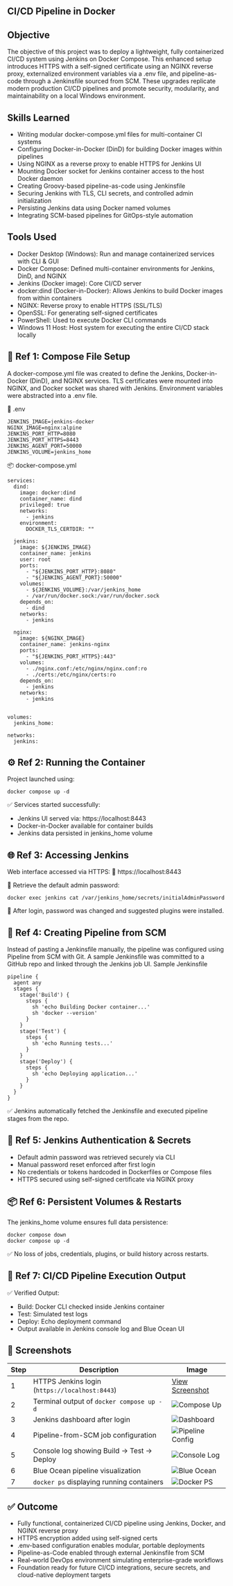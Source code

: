 ## CI/CD Pipeline in Docker

## Objective

The objective of this project was to deploy a lightweight, fully containerized CI/CD system using Jenkins on Docker Compose. This enhanced setup introduces HTTPS with a self-signed certificate using an NGINX reverse proxy, externalized environment variables via a .env file, and pipeline-as-code through a Jenkinsfile sourced from SCM. These upgrades replicate modern production CI/CD pipelines and promote security, modularity, and maintainability on a local Windows environment.

## Skills Learned
- Writing modular docker-compose.yml files for multi-container CI systems
- Configuring Docker-in-Docker (DinD) for building Docker images within pipelines
- Using NGINX as a reverse proxy to enable HTTPS for Jenkins UI
- Mounting Docker socket for Jenkins container access to the host Docker daemon
- Creating Groovy-based pipeline-as-code using Jenkinsfile
- Securing Jenkins with TLS, CLI secrets, and controlled admin initialization
- Persisting Jenkins data using Docker named volumes
- Integrating SCM-based pipelines for GitOps-style automation

## Tools Used
- Docker Desktop (Windows):
  Run and manage containerized services with CLI & GUI
- Docker Compose:
  Defined multi-container environments for Jenkins, DinD, and NGINX
- Jenkins (Docker image):
  Core CI/CD server
- docker:dind (Docker-in-Docker):
  Allows Jenkins to build Docker images from within containers
- NGINX:
  Reverse proxy to enable HTTPS (SSL/TLS)
- OpenSSL:
  For generating self-signed certificates
- PowerShell:
  Used to execute Docker CLI commands
- Windows 11 Host:
  Host system for executing the entire CI/CD stack locally

## 🧱 Ref 1: Compose File Setup

A docker-compose.yml file was created to define the Jenkins, Docker-in-Docker (DinD), and NGINX services. TLS certificates were mounted into NGINX, and Docker socket was shared with Jenkins. Environment variables were abstracted into a .env file.

📄 .env

    JENKINS_IMAGE=jenkins-docker
    NGINX_IMAGE=nginx:alpine
    JENKINS_PORT_HTTP=8080
    JENKINS_PORT_HTTPS=8443
    JENKINS_AGENT_PORT=50000
    JENKINS_VOLUME=jenkins_home

📦 docker-compose.yml

    services:
      dind:
        image: docker:dind
        container_name: dind
        privileged: true
        networks:
          - jenkins
        environment:
          DOCKER_TLS_CERTDIR: ""
      
      jenkins:
        image: ${JENKINS_IMAGE}
        container_name: jenkins
        user: root
        ports:
          - "${JENKINS_PORT_HTTP}:8080"
          - "${JENKINS_AGENT_PORT}:50000"
        volumes:
          - ${JENKINS_VOLUME}:/var/jenkins_home
          - /var/run/docker.sock:/var/run/docker.sock
        depends_on:
          - dind
        networks:
          - jenkins
    
      nginx:
        image: ${NGINX_IMAGE}
        container_name: jenkins-nginx
        ports:
          - "${JENKINS_PORT_HTTPS}:443"
        volumes:
          - ./nginx.conf:/etc/nginx/nginx.conf:ro
          - ./certs:/etc/nginx/certs:ro
        depends_on:
          - jenkins
        networks:
          - jenkins
    
    
    volumes:
      jenkins_home:
    
    networks:
      jenkins:

## ⚙️ Ref 2: Running the Container
Project launched using:

    docker compose up -d

✅ Services started successfully:
- Jenkins UI served via: https://localhost:8443
- Docker-in-Docker available for container builds
- Jenkins data persisted in jenkins_home volume

## 🌐 Ref 3: Accessing Jenkins

Web interface accessed via HTTPS:
📍 https://localhost:8443

🔐 Retrieve the default admin password:

    docker exec jenkins cat /var/jenkins_home/secrets/initialAdminPassword

🔐 After login, password was changed and suggested plugins were installed.

## 🔁 Ref 4: Creating Pipeline from SCM

Instead of pasting a Jenkinsfile manually, the pipeline was configured using Pipeline from SCM with Git.
A sample Jenkinsfile was committed to a GitHub repo and linked through the Jenkins job UI.
Sample Jenkinsfile
    
    pipeline {
      agent any
      stages {
        stage('Build') {
          steps {
            sh 'echo Building Docker container...'
            sh 'docker --version'
          }
        }
        stage('Test') {
          steps {
            sh 'echo Running tests...'
          }
        }
        stage('Deploy') {
          steps {
            sh 'echo Deploying application...'
          }
        }
      }
    }

✅ Jenkins automatically fetched the Jenkinsfile and executed pipeline stages from the repo.

## 🔐 Ref 5: Jenkins Authentication & Secrets
- Default admin password was retrieved securely via CLI
- Manual password reset enforced after first login
- No credentials or tokens hardcoded in Dockerfiles or Compose files
- HTTPS secured using self-signed certificate via NGINX proxy

## 📦 Ref 6: Persistent Volumes & Restarts

The jenkins_home volume ensures full data persistence:

    docker compose down
    docker compose up -d

✅ No loss of jobs, credentials, plugins, or build history across restarts.

## 🧪 Ref 7: CI/CD Pipeline Execution Output

✅ Verified Output:
- Build: Docker CLI checked inside Jenkins container
- Test: Simulated test logs
- Deploy: Echo deployment command
- Output available in Jenkins console log and Blue Ocean UI

## 📸 Screenshots

| Step | Description | Image |
|------|-------------|-------|
| 1 | HTTPS Jenkins login (`https://localhost:8443`) | [View Screenshot](screenshots/login_page.png) |
| 2 | Terminal output of `docker compose up -d` | ![Compose Up](screenshots/compose_up.png) |
| 3 | Jenkins dashboard after login | ![Dashboard](screenshots/dashboard.png) |
| 4 | Pipeline-from-SCM job configuration | ![Pipeline Config](screenshots/SCM1.png) |
| 5 | Console log showing Build → Test → Deploy | ![Console Log](screenshots/Console_log.png) |
| 6 | Blue Ocean pipeline visualization | ![Blue Ocean](screenshots/blue_ocean.png) |
| 7 | `docker ps` displaying running containers | ![Docker PS](screenshots/docker_ps.png) |


## ✅ Outcome
- Fully functional, containerized CI/CD pipeline using Jenkins, Docker, and NGINX reverse proxy
- HTTPS encryption added using self-signed certs
- .env-based configuration enables modular, portable deployments
- Pipeline-as-Code enabled through external Jenkinsfile from SCM
- Real-world DevOps environment simulating enterprise-grade workflows
- Foundation ready for future CI/CD integrations, secure secrets, and cloud-native deployment targets




